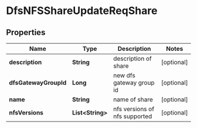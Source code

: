 # DfsNFSShareUpdateReqShare

## Properties
Name | Type | Description | Notes
------------ | ------------- | ------------- | -------------
**description** | **String** | description of share |  [optional]
**dfsGatewayGroupId** | **Long** | new dfs gateway group id |  [optional]
**name** | **String** | name of share |  [optional]
**nfsVersions** | **List&lt;String&gt;** | nfs versions of nfs supported |  [optional]
